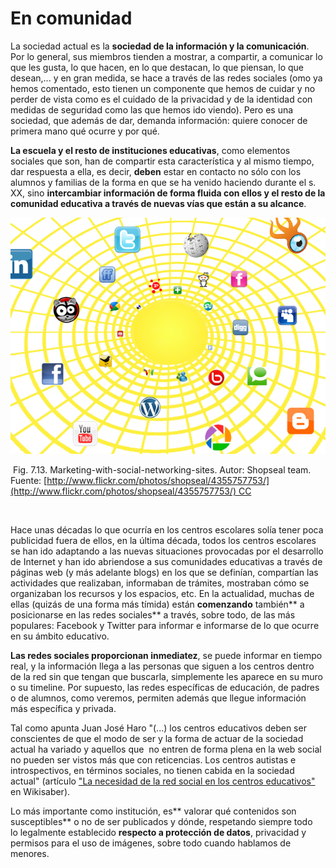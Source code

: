
# En comunidad

La sociedad actual es la **sociedad de la información y la comunicación**. Por lo general, sus miembros tienden a mostrar, a compartir, a comunicar lo que les gusta, lo que hacen, en lo que destacan, lo que piensan, lo que desean,... y en gran medida, se hace a través de las redes sociales (omo ya hemos comentado, esto tienen un componente que hemos de cuidar y no perder de vista como es el cuidado de la privacidad y de la identidad con medidas de seguridad como las que hemos ido viendo). Pero es una sociedad, que además de dar, demanda información: quiere conocer de primera mano qué ocurre y por qué.

**La escuela y el resto de instituciones educativas**, como elementos sociales que son, han de compartir esta característica y al mismo tiempo, dar respuesta a ella, es decir, **deben** estar en contacto no sólo con los alumnos y familias de la forma en que se ha venido haciendo durante el s. XX, sino **intercambiar información de forma fluida con ellos y el resto de la comunidad educativa a través de nuevas vías que están a su alcance**.


![](img/4355757753_8148723472_o.png)

 Fig. 7.13. Marketing-with-social-networking-sites. Autor: Shopseal team. Fuente: [http://www.flickr.com/photos/shopseal/4355757753/](http://www.flickr.com/photos/shopseal/4355757753/) CC

 

Hace unas décadas lo que ocurría en los centros escolares solía tener poca publicidad fuera de ellos, en la última década, todos los centros escolares se han ido adaptando a las nuevas situaciones provocadas por el desarrollo de Internet y han ido abriendose a sus comunidades educativas a través de páginas web (y más adelante blogs) en los que se definían, compartían las actividades que realizaban, informaban de trámites, mostraban cómo se organizaban los recursos y los espacios, etc. En la actualidad, muchas de ellas (quizás de una forma más tímida) están **comenzando** también** a posicionarse en las redes sociales** a través, sobre todo, de las más populares: Facebook y Twitter para informar e informarse de lo que ocurre en su ámbito educativo.

**Las redes sociales proporcionan inmediatez**, se puede informar en tiempo real, y la información llega a las personas que siguen a los centros dentro de la red sin que tengan que buscarla, simplemente les aparece en su muro o su timeline. Por supuesto, las redes específicas de educación, de padres o de alumnos, como veremos, permiten además que llegue información más específica y privada.

Tal como apunta Juan José Haro "(...) los centros educativos deben ser conscientes de que el modo de ser y la forma de actuar de la sociedad actual ha variado y aquellos que  no entren de forma plena en la web social no pueden ser vistos más que con reticencias. Los centros autistas e introspectivos, en términos sociales, no tienen cabida en la sociedad actual" (artículo ["La necesidad de la red social en los centros educativos"](http://www.wikisaber.es/comunidadwiki/blogs/blogpost.aspx?id=17569&amp;blogid=63860) en Wikisaber).

Lo más importante como institución, es** valorar qué contenidos son susceptibles** o no de ser publicados y dónde, respetando siempre todo lo legalmente establecido **respecto a protección de datos**, privacidad y permisos para el uso de imágenes, sobre todo cuando hablamos de menores.

